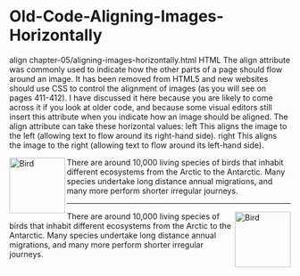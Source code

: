 # Old-Code-Aligning-Images-Horizontally

align chapter-05/aligning-images-horizontally.html HTML
The align attribute was 
commonly used to indicate how 
the other parts of a page should 
flow around an image. It has 
been removed from HTML5 
and new websites should use 
CSS to control the alignment of 
images (as you will see on pages 
411-412). 
I have discussed it here because 
you are likely to come across 
it if you look at older code, and 
because some visual editors still 
insert this attribute when you 
indicate how an image should be 
aligned.
The align attribute can take 
these horizontal values:
left
This aligns the image to the left 
(allowing text to flow around its 
right-hand side).
right
This aligns the image to the right 
(allowing text to flow around its 
left-hand side).


<p><img src="images/bird.gif" alt="Bird" width="100" 
height="100" align="left" />There are around 
 10,000 living species of birds that inhabit 
 different ecosystems from the Arctic to the 
 Antarctic. Many species undertake long distance 
 annual migrations, and many more perform shorter 
 irregular journeys.</p>
<hr />
<p><img src="images/bird.gif" alt="Bird" width="100" 
height="100" align="right" />There are around 
 10,000 living species of birds that inhabit 
 different ecosystems from the Arctic to the 
 Antarctic. Many species undertake long distance 
 annual migrations, and many more perform shorter 
 irregular journeys.</p>

